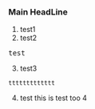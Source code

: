 ### Main HeadLine
1. test1
2. test2
<pre>test</pre>
3. test3
```
ttttttttttttt
```
4. test
    this is test too 4
